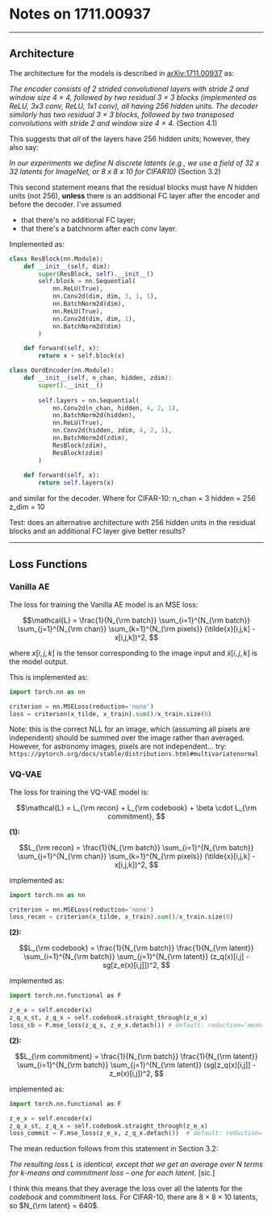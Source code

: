 # Notes on 1711.00937

---

## Architecture

The architecture for the models is described in [arXiv:1711.00937](https://arxiv.org/pdf/1711.00937) as: 

*The encoder consists of 2 strided convolutional layers with stride 2 and window size 4 × 4, followed by two residual
3 × 3 blocks (implemented as ReLU, 3x3 conv, ReLU, 1x1 conv), all having 256 hidden units. The
decoder similarly has two residual 3 × 3 blocks, followed by two transposed convolutions with stride
2 and window size 4 × 4.* 
(Section 4.1)

This suggests that *all* of the layers have 256 hidden units; however, they also say:

*In our experiments we define N discrete latents (e.g., we use a field of 32 x 32 latents for ImageNet,
or 8 x 8 x 10 for CIFAR10)*
(Section 3.2)

This second statement means that the residual blocks must have *N* hidden units (not 256), **unless** there is an additional FC layer after the encoder and before the decoder. I've assumed 

 * that there's no additional FC layer;
 * that there's a batchnorm after each conv layer.

Implemented as:

```python
class ResBlock(nn.Module):
    def __init__(self, dim):
        super(ResBlock, self).__init__()
        self.block = nn.Sequential(
            nn.ReLU(True),
            nn.Conv2d(dim, dim, 3, 1, 1),
            nn.BatchNorm2d(dim),
            nn.ReLU(True),
            nn.Conv2d(dim, dim, 1),
            nn.BatchNorm2d(dim)
        )

    def forward(self, x):
        return x + self.block(x)

class OordEncoder(nn.Module):
    def __init__(self, n_chan, hidden, zdim):
        super().__init__()
        
        self.layers = nn.Sequential(
            nn.Conv2d(n_chan, hidden, 4, 2, 1),
            nn.BatchNorm2d(hidden),
            nn.ReLU(True),
            nn.Conv2d(hidden, zdim, 4, 2, 1),
            nn.BatchNorm2d(zdim),
            ResBlock(zdim),
            ResBlock(zdim)
        )
        
    def forward(self, x):
        return self.layers(x)
```

and similar for the decoder. Where for CIFAR-10:
n_chan = 3
hidden = 256
z_dim  = 10

Test: does an alternative architecture with 256 hidden units in the residual blocks and an additional FC layer give better results?

---

## Loss Functions

### Vanilla AE

The loss for training the Vanilla AE model is an MSE loss:

$$\mathcal{L} = \frac{1}{N_{\rm batch}} \sum_{i=1}^{N_{\rm batch}} \sum_{j=1}^{N_{\rm chan}} \sum_{k=1}^{N_{\rm pixels}} (\tilde{x}[i,j,k] - x[i,j,k])^2,
$$

where $x[i,j,k]$ is the tensor corresponding to the image input and $\tilde{x}[i,j,k]$ is the model output.

This is implemented as:

```python
import torch.nn as nn

criterion = nn.MSELoss(reduction='none')
loss = criterion(x_tilde, x_train).sum()/x_train.size(0)
```

Note: this is the correct NLL for an image, which (assuming all pixels are independent) should be summed over the image rather than averaged. However, for astronomy images, pixels are not independent... try: `https://pytorch.org/docs/stable/distributions.html#multivariatenormal`


### VQ-VAE

The loss for training the  VQ-VAE model is:

$$\mathcal{L} = L_{\rm recon} + L_{\rm codebook} + \beta \cdot L_{\rm commitment},
$$

**(1):**

$$L_{\rm recon} = \frac{1}{N_{\rm batch}} \sum_{i=1}^{N_{\rm batch}} \sum_{j=1}^{N_{\rm chan}} \sum_{k=1}^{N_{\rm pixels}} (\tilde{x}[i,j,k] - x[i,j,k])^2,
$$

implemented as:

```python
import torch.nn as nn

criterion = nn.MSELoss(reduction='none')
loss_recon = criterion(x_tilde, x_train).sum()/x_train.size(0)
```

**(2):**

$$L_{\rm codebook} = \frac{1}{N_{\rm batch}} \frac{1}{N_{\rm latent}} \sum_{i=1}^{N_{\rm batch}} \sum_{j=1}^{N_{\rm latent}} (z_q(x)[i,j] - sg[z_e(x)[i,j]])^2,
$$

implemented as:

```python
import torch.nn.functional as F

z_e_x = self.encoder(x)
z_q_x_st, z_q_x = self.codebook.straight_through(z_e_x)
loss_cb = F.mse_loss(z_q_x, z_e_x.detach()) # default: reduction='mean'
```

**(2):**

$$L_{\rm commitment} = \frac{1}{N_{\rm batch}} \frac{1}{N_{\rm latent}} \sum_{i=1}^{N_{\rm batch}} \sum_{j=1}^{N_{\rm latent}} (sg[z_q(x)[i,j]] - z_e(x)[i,j])^2,
$$

implemented as:

```python
import torch.nn.functional as F

z_e_x = self.encoder(x)
z_q_x_st, z_q_x = self.codebook.straight_through(z_e_x)
loss_commit = F.mse_loss(z_e_x, z_q_x.detach())  # default: reduction='mean'
```

The mean reduction follows from this statement in Section 3.2:

*The resulting loss L is identical, except that we get an average over N
terms for k-means and commitment loss – one for each latent.* [sic.]

I think this means that they average the loss over all the latents for the *codebook* and commitment loss. For CIFAR-10, there are $8\times 8\times 10$ latents, so $N_{\rm latent} = 640$.
